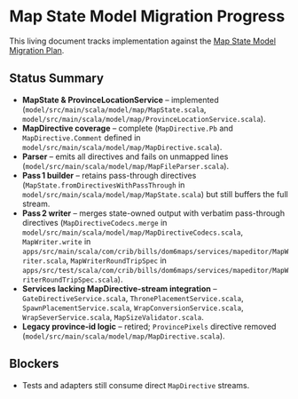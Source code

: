 # Map State Model Migration Progress


This living document tracks implementation against the [Map State Model Migration Plan](map_state_model_migration.md).

## Status Summary
- **MapState & ProvinceLocationService** – implemented (`model/src/main/scala/model/map/MapState.scala`, `model/src/main/scala/model/map/ProvinceLocationService.scala`).
- **MapDirective coverage** – complete (`MapDirective.Pb` and `MapDirective.Comment` defined in `model/src/main/scala/model/map/MapDirective.scala`).
- **Parser** – emits all directives and fails on unmapped lines (`model/src/main/scala/model/map/MapFileParser.scala`).
- **Pass 1 builder** – retains pass-through directives (`MapState.fromDirectivesWithPassThrough` in `model/src/main/scala/model/map/MapState.scala`) but still buffers the full stream.
- **Pass 2 writer** – merges state-owned output with verbatim pass-through directives (`MapDirectiveCodecs.merge` in `model/src/main/scala/model/map/MapDirectiveCodecs.scala`, `MapWriter.write` in `apps/src/main/scala/com/crib/bills/dom6maps/services/mapeditor/MapWriter.scala`, `MapWriterRoundTripSpec` in `apps/src/test/scala/com/crib/bills/dom6maps/services/mapeditor/MapWriterRoundTripSpec.scala`).
- **Services lacking MapDirective-stream integration** – `GateDirectiveService.scala`, `ThronePlacementService.scala`, `SpawnPlacementService.scala`, `WrapConversionService.scala`, `WrapSeverService.scala`, `MapSizeValidator.scala`.
- **Legacy province-id logic** – retired; `ProvincePixels` directive removed (`model/src/main/scala/model/map/MapDirective.scala`).

## Blockers
- Tests and adapters still consume direct `MapDirective` streams.
